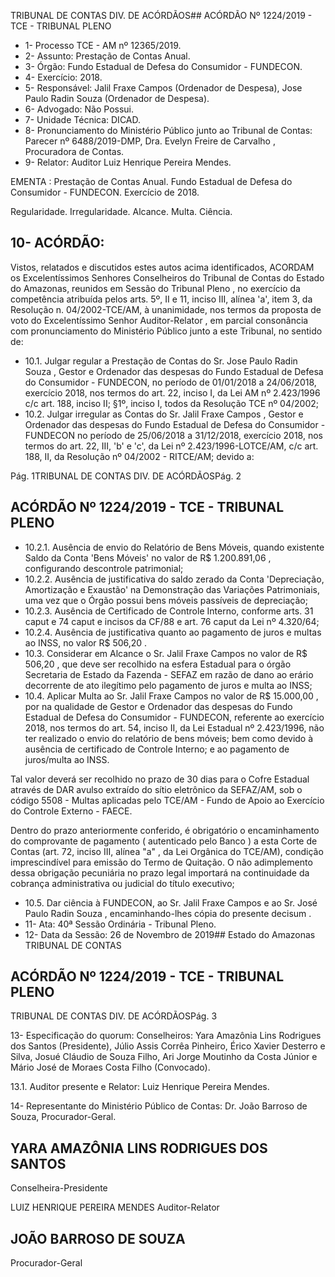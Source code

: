 TRIBUNAL DE CONTAS DIV. DE ACÓRDÃOS## ACÓRDÃO Nº 1224/2019 - TCE - TRIBUNAL PLENO

- 1- Processo TCE - AM nº 12365/2019.
- 2- Assunto: Prestação de Contas Anual.
- 3- Órgão: Fundo Estadual de Defesa do Consumidor - FUNDECON.
- 4- Exercício: 2018.
- 5- Responsável: Jalil Fraxe Campos (Ordenador de Despesa), Jose Paulo Radin Souza (Ordenador de Despesa).
- 6- Advogado: Não Possui.
- 7- Unidade Técnica: DICAD.
- 8- Pronunciamento  do  Ministério  Público  junto  ao  Tribunal  de  Contas: Parecer  nº 6488/2019-DMP, Dra. Evelyn Freire de Carvalho , Procuradora de Contas.
- 9- Relator: Auditor Luiz Henrique Pereira Mendes.

EMENTA : Prestação de Contas Anual. Fundo Estadual de Defesa do Consumidor - FUNDECON. Exercício de 2018.

Regularidade. Irregularidade. Alcance. Multa. Ciência.

## 10-  ACÓRDÃO:

Vistos, relatados e discutidos estes autos acima identificados, ACORDAM os Excelentíssimos Senhores Conselheiros do Tribunal de Contas do Estado do Amazonas, reunidos em Sessão do Tribunal Pleno , no exercício da competência atribuída pelos arts. 5º, II e 11, inciso III, alínea 'a', item 3, da Resolução n. 04/2002-TCE/AM, à unanimidade, nos  termos  da  proposta  de  voto  do  Excelentíssimo  Senhor  Auditor-Relator ,  em  parcial consonância com pronunciamento do Ministério Público junto a este Tribunal, no sentido de:

- 10.1. Julgar  regular a  Prestação  de  Contas  do Sr.  Jose  Paulo  Radin Souza ,  Gestor  e  Ordenador  das  despesas  do  Fundo  Estadual  de Defesa  do  Consumidor  -  FUNDECON,  no  período  de  01/01/2018  a 24/06/2018, exercício 2018, nos termos do art. 22, inciso I, da Lei AM nº 2.423/1996 c/c art. 188, inciso II; §1º, inciso I, todos da Resolução TCE nº 04/2002;
- 10.2. Julgar  irregular as  Contas  do Sr.  Jalil  Fraxe  Campos ,  Gestor  e Ordenador das despesas do Fundo Estadual de Defesa do Consumidor - FUNDECON no período de 25/06/2018 a 31/12/2018, exercício 2018, nos termos do art. 22, III, 'b' e 'c', da Lei nº 2.423/1996-LOTCE/AM, c/c art. 188, II, da Resolução nº 04/2002 - RITCE/AM; devido a:

Pág. 1TRIBUNAL DE CONTAS DIV. DE ACÓRDÃOSPág. 2

## ACÓRDÃO Nº 1224/2019 - TCE - TRIBUNAL PLENO

- 10.2.1. Ausência  de  envio  do  Relatório  de  Bens  Móveis,  quando existente  Saldo  da  Conta  'Bens  Móveis'  no  valor  de R$ 1.200.891,06 , configurando descontrole patrimonial;
- 10.2.2. Ausência de justificativa do saldo zerado da Conta 'Depreciação, Amortização e Exaustão' na Demonstração das Variações  Patrimoniais,  uma  vez  que  o  Órgão  possui  bens móveis passíveis de depreciação;
- 10.2.3. Ausência de Certificado de Controle Interno, conforme arts. 31 caput e 74 caput e incisos da CF/88 e art. 76 caput da Lei nº 4.320/64;
- 10.2.4. Ausência de justificativa quanto ao pagamento de juros e multas ao INSS, no valor R$ 506,20 .
- 10.3. Considerar em Alcance o Sr.  Jalil  Fraxe  Campos no  valor  de R$ 506,20 , que  deve  ser  recolhido  na  esfera  Estadual  para  o  órgão Secretaria de Estado da Fazenda - SEFAZ em razão de dano ao erário decorrente de ato ilegítimo pelo pagamento de juros e multa ao INSS;
- 10.4. Aplicar Multa ao Sr. Jalil Fraxe Campos no valor de R$ 15.000,00 , por  na  qualidade  de  Gestor  e  Ordenador  das  despesas  do  Fundo Estadual  de  Defesa  do  Consumidor  -  FUNDECON,  referente  ao exercício  2018,  nos  termos  do  art.  54,  inciso  II,  da  Lei  Estadual  nº 2.423/1996, não ter realizado o envio do relatório de bens móveis; bem como  devido  à  ausência  de  certificado  de  Controle  Interno;  e  ao pagamento de juros/multa ao INSS.

Tal valor deverá ser recolhido no prazo de 30 dias para o Cofre Estadual através de DAR avulso extraído do sítio eletrônico da SEFAZ/AM, sob o código 5508 - Multas aplicadas pelo TCE/AM - Fundo de Apoio ao Exercício do Controle Externo - FAECE.

Dentro do prazo anteriormente conferido, é obrigatório o encaminhamento  do  comprovante  de  pagamento  ( autenticado  pelo Banco )  a  esta  Corte  de Contas (art. 72, inciso III, alínea "a" , da Lei Orgânica do TCE/AM), condição imprescindível para emissão do Termo de Quitação. O não adimplemento dessa obrigação pecuniária no prazo legal importará na continuidade da cobrança administrativa ou judicial do título executivo;

- 10.5. Dar ciência à FUNDECON, ao Sr. Jalil Fraxe Campos e ao Sr. José Paulo Radin Souza , encaminhando-lhes cópia do presente decisum .
- 11-  Ata: 40ª Sessão Ordinária - Tribunal Pleno.
- 12-  Data da Sessão: 26 de Novembro de 2019## Estado do Amazonas TRIBUNAL DE CONTAS

## ACÓRDÃO Nº 1224/2019 - TCE - TRIBUNAL PLENO

TRIBUNAL DE CONTAS DIV. DE ACÓRDÃOSPág. 3

13-  Especificação do quorum: Conselheiros: Yara Amazônia Lins Rodrigues dos Santos (Presidente), Júlio Assis Corrêa Pinheiro, Érico Xavier Desterro e Silva, Josué Cláudio de Souza Filho, Ari Jorge Moutinho da Costa Júnior e Mário José de Moraes Costa Filho (Convocado).

13.1. Auditor presente e Relator: Luiz Henrique Pereira Mendes.

14-  Representante  do  Ministério  Público  de  Contas: Dr. João  Barroso  de  Souza, Procurador-Geral.

## YARA AMAZÔNIA LINS RODRIGUES DOS SANTOS

Conselheira-Presidente

LUIZ HENRIQUE PEREIRA MENDES Auditor-Relator

## JOÃO BARROSO DE SOUZA

Procurador-Geral